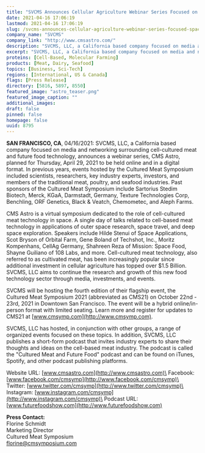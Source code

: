 ```yaml
---
title: "SVCMS Announces Cellular Agriculture Webinar Series Focused on Space"
date: 2021-04-16 17:06:19
lastmod: 2021-04-16 17:06:19
slug: /svcms-announces-cellular-agriculture-webinar-series-focused-space
company_name: "SVCMS"
company_link: "http://www.cmsastro.com/"
description: "SVCMS, LLC, a California based company focused on media and networking surrounding cell-cultured meat and future food technology, announces a webinar series, CMS Astro, planned for Thursday, April 29, 2021 to be held online and in a digital format."
excerpt: "SVCMS, LLC, a California based company focused on media and networking surrounding cell-cultured meat and future food technology, announces a webinar series, CMS Astro, planned for Thursday, April 29, 2021 to be held online and in a digital format."
proteins: [Cell-Based, Molecular Farming]
products: [Meat, Dairy, Seafood]
topics: [Business, Sci-Tech]
regions: [International, US & Canada]
flags: [Press Release]
directory: [5816, 5897, 8550]
featured_image: "astro_teaser.png"
featured_image_caption: ""
additional_images:
draft: false
pinned: false
homepage: false
uuid: 8795
---
```

**SAN FRANCISCO, CA**, 04/16/2021: SVCMS, LLC, a California based
company focused on media and networking surrounding cell-cultured meat
and future food technology, announces a webinar series, CMS Astro,
planned for Thursday, April 29, 2021 to be held online and in a digital
format. In previous years, events hosted by the Cultured Meat Symposium
included scientists, researchers, key industry experts, investors, and
members of the traditional meat, poultry, and seafood industries. Past
sponsors of the Cultured Meat Symposium include Sartorius Stedim
Biotech, Merck, KGaA, Darmstadt, Germany, Texture Technologies Corp,
Benchling, ORF Genetics, Black & Veatch, Chemometec, and Aleph Farms.

CMS Astro is a virtual symposium dedicated to the role of cell-cultured
meat technology in space. A single day of talks related to cell-based
meat technology in applications of outer space research, space travel,
and deep space exploration. Speakers include Hilde Stenui of Space
Applications, Scot Bryson of Orbital Farm, Gene Boland of Techshot,
Inc., Moritz Kompenhans, CellAg Germany, Shahreen Reza of Mission: Space
Food, Shayne Guiliano of 108 Labs, and more. Cell-cultured meat
technology, also referred to as cultivated meat, has been increasingly
popular since additional investment in cellular agriculture has topped
over \$1.5 Billion. SVCMS, LLC aims to continue the research and growth
of this new food technology sector through media, investments, and
events.

SVCMS will be hosting the fourth edition of their flagship event, the
Cultured Meat Symposium 2021 (abbreviated as CMS21) on October 22nd -
23rd, 2021 in Downtown San Francisco. The event will be a hybrid
online/in-person format with limited seating. Learn more and register
for updates to CMS21 at [www.cmsymp.com](http://www.cmsymp.com).

SVCMS, LLC has hosted, in conjunction with other groups, a range of
organized events focused on these topics. In addition, SVCMS, LLC
publishes a short-form podcast that invites industry experts to share
their thoughts and ideas on the cell-based meat industry. The podcast is
called the "Cultured Meat and Future Food" podcast and can be found on
iTunes, Spotify, and other podcast publishing platforms.

Website URL: [www.cmsastro.com](http://www.cmsastro.com)\
Facebook: [www.facebook.com/cmsymp](http://www.facebook.com/cmsymp)\
Twitter: [www.twitter.com/cmsymp](http://www.twitter.com/cmsymp)\
Instagram: [www.instagram.com/cmsymp](http://www.instagram.com/cmsymp)\
Podcast URL: [www.futurefoodshow.com](http://www.futurefoodshow.com)

**Press Contact:**\
Florine Schmidt\
Marketing Director\
Cultured Meat Symposium\
<florine@cmsymposium.com>

